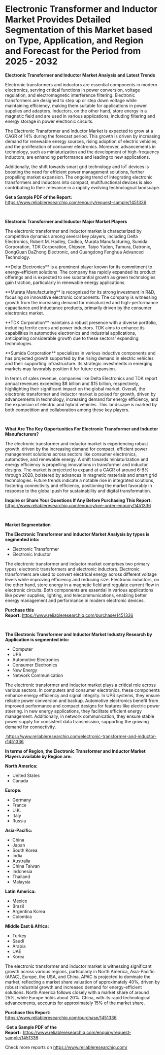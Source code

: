 <p><h1>Electronic Transformer and Inductor Market Provides Detailed Segmentation of this Market based on Type, Application, and Region and Forecast for the Period from 2025 - 2032</h1></p><p><strong>Electronic Transformer and Inductor Market Analysis and Latest Trends</strong></p>
<p><p>Electronic transformers and inductors are essential components in modern electronics, serving critical functions in power conversion, voltage regulation, and electromagnetic interference filtering. Electronic transformers are designed to step up or step down voltage while maintaining efficiency, making them suitable for applications in power supplies and adapters. Inductors, on the other hand, store energy in a magnetic field and are used in various applications, including filtering and energy storage in power electronic circuits.</p><p>The Electronic Transformer and Inductor Market is expected to grow at a CAGR of 14% during the forecast period. This growth is driven by increasing demand for renewable energy sources, rising adoption of electric vehicles, and the proliferation of consumer electronics. Moreover, advancements in technology, such as miniaturization and the development of high-frequency inductors, are enhancing performance and leading to new applications.</p><p>Additionally, the shift towards smart grid technology and IoT devices is boosting the need for efficient power management solutions, further propelling market expansion. The ongoing trend of integrating electronic transformers and inductors into compact, multifunctional devices is also contributing to their relevance in a rapidly evolving technological landscape.</p></p>
<p><strong>Get a Sample PDF of the Report:&nbsp;</strong> <a href="https://www.reliableresearchiq.com/enquiry/request-sample/1451336?utm_campaign=2271&utm_medium=2&utm_source=Github&utm_content=ia&utm_term=11042025&utm_id=electronic-transformer-and-inductor">https://www.reliableresearchiq.com/enquiry/request-sample/1451336</a></p>
<p>&nbsp;</p>
<p><strong>Electronic Transformer and Inductor Major Market Players</strong></p>
<p><p>The electronic transformer and inductor market is characterized by competitive dynamics among several key players, including Delta Electronics, Robert M. Hadley, Codico, Murata Manufacturing, Sumida Corporation, TDK Corporation, Chipsen, Taiyo Yuden, Tamura, Datronix, DongGuan DaZhong Electronic, and Guangdong Fenghua Advanced Technology.</p><p>**Delta Electronics** is a prominent player known for its commitment to energy-efficient solutions. The company has rapidly expanded its product offerings and is expected to see substantial growth as green technologies gain traction, particularly in renewable energy applications. </p><p>**Murata Manufacturing** is recognized for its strong investment in R&D, focusing on innovative electronic components. The company is witnessing growth from the increasing demand for miniaturized and high-performance capacitance and inductance products, primarily driven by the consumer electronics market.</p><p>**TDK Corporation** maintains a robust presence with a diverse portfolio, including ferrite cores and power inductors. TDK aims to enhance its capabilities in automotive electronics and industrial applications, anticipating considerable growth due to these sectors' expanding technologies.</p><p>**Sumida Corporation** specializes in various inductive components and has projected growth supported by the rising demand in electric vehicles and their supporting infrastructure. Its strategic investments in emerging markets may favorably position it for future expansion.</p><p>In terms of sales revenue, companies like Delta Electronics and TDK report annual revenues exceeding $8 billion and $15 billion, respectively, highlighting their significant impact on the global market. Overall, the electronic transformer and inductor market is poised for growth, driven by advancements in technology, increasing demand for energy efficiency, and the expansion of electric and hybrid vehicles. This landscape is marked by both competition and collaboration among these key players.</p></p>
<p>&nbsp;</p>
<p><strong>What Are The Key Opportunities For Electronic Transformer and Inductor Manufacturers?</strong></p>
<p><p>The electronic transformer and inductor market is experiencing robust growth, driven by the increasing demand for compact, efficient power management solutions across sectors like consumer electronics, automotive, and renewable energy. A shift towards miniaturization and energy efficiency is propelling innovations in transformer and inductor designs. The market is projected to expand at a CAGR of around 6-8% through 2028, bolstered by advances in magnetic materials and smart grid technologies. Future trends indicate a notable rise in integrated solutions, fostering connectivity and efficiency, positioning the market favorably in response to the global push for sustainability and digital transformation.</p></p>
<p><strong>Inquire or Share Your Questions If Any Before Purchasing This Report:</strong> <a href="https://www.reliableresearchiq.com/enquiry/pre-order-enquiry/1451336?utm_campaign=2271&utm_medium=2&utm_source=Github&utm_content=ia&utm_term=11042025&utm_id=electronic-transformer-and-inductor">https://www.reliableresearchiq.com/enquiry/pre-order-enquiry/1451336</a></p>
<p>&nbsp;</p>
<p><strong>Market Segmentation</strong></p>
<p><strong>The Electronic Transformer and Inductor Market Analysis by types is segmented into:</strong></p>
<p><ul><li>Electronic Transformer</li><li>Electronic Inductor</li></ul></p>
<p><p>The electronic transformer and inductor market comprises two primary types: electronic transformers and electronic inductors. Electronic transformers are used to convert electrical energy across different voltage levels while improving efficiency and reducing size. Electronic inductors, on the other hand, store energy in a magnetic field and regulate current flow in electronic circuits. Both components are essential in various applications like power supplies, lighting, and telecommunications, enabling better energy management and performance in modern electronic devices.</p></p>
<p><strong>Purchase this Report:&nbsp;</strong><a href="https://www.reliableresearchiq.com/purchase/1451336?utm_campaign=2271&utm_medium=2&utm_source=Github&utm_content=ia&utm_term=11042025&utm_id=electronic-transformer-and-inductor">https://www.reliableresearchiq.com/purchase/1451336</a></p>
<p>&nbsp;</p>
<p><strong>The Electronic Transformer and Inductor Market Industry Research by Application is segmented into:</strong></p>
<p><ul><li>Computer</li><li>UPS</li><li>Automotive Electronics</li><li>Consumer Electronics</li><li>New Energy</li><li>Network Communication</li></ul></p>
<p><p>The electronic transformer and inductor market plays a critical role across various sectors. In computers and consumer electronics, these components enhance energy efficiency and signal integrity. In UPS systems, they ensure reliable power conversion and backup. Automotive electronics benefit from improved performance and compact designs for features like electric power steering. In new energy applications, they facilitate efficient energy management. Additionally, in network communication, they ensure stable power supply for consistent data transmission, supporting the growing demand for connectivity.</p></p>
<p><a href="https://www.reliableresearchiq.com/electronic-transformer-and-inductor-r1451336?utm_campaign=2271&utm_medium=2&utm_source=Github&utm_content=ia&utm_term=11042025&utm_id=electronic-transformer-and-inductor">&nbsp;https://www.reliableresearchiq.com/electronic-transformer-and-inductor-r1451336</a></p>
<p><strong>In terms of Region, the Electronic Transformer and Inductor Market Players available by Region are:</strong></p>
<p>
    <p> <strong> North America: </strong>
        <ul>
            <li>United States</li>
            <li>Canada</li>
        </ul>
        </p> 
    <p> <strong> Europe: </strong>
        <ul>
            <li>Germany</li>
            <li>France</li>
            <li>U.K.</li>
            <li>Italy</li>
            <li>Russia</li>
        </ul>
        </p> 
    <p> <strong> Asia-Pacific: </strong>
        <ul>
            <li>China</li>
            <li>Japan</li>
            <li>South Korea</li>
            <li>India</li>
            <li>Australia</li>
            <li>China Taiwan</li>
            <li>Indonesia</li>
            <li>Thailand</li>
            <li>Malaysia</li>
        </ul>
        </p> 
    <p> <strong> Latin America: </strong>
        <ul>
            <li>Mexico</li>
            <li>Brazil</li>
            <li>Argentina Korea</li>
            <li>Colombia</li>
        </ul>
        </p> 
    <p> <strong> Middle East & Africa: </strong>
        <ul>
            <li>Turkey</li>
            <li>Saudi</li>
            <li>Arabia</li>
            <li>UAE</li>
            <li>Korea</li>
        </ul>
    </p>
    </p>
<p><p>The electronic transformer and inductor market is witnessing significant growth across various regions, particularly in North America, Asia-Pacific (APAC), Europe, the USA, and China. APAC is projected to dominate the market, reflecting a market share valuation of approximately 40%, driven by robust industrial growth and increased demand for energy-efficient solutions. North America follows closely with a market share of around 25%, while Europe holds about 20%. China, with its rapid technological advancements, accounts for approximately 15% of the market share.</p></p>
<p><strong>Purchase this Report: </strong><a href="https://www.reliableresearchiq.com/purchase/1451336?utm_campaign=2271&utm_medium=2&utm_source=Github&utm_content=ia&utm_term=11042025&utm_id=electronic-transformer-and-inductor">https://www.reliableresearchiq.com/purchase/1451336</a></p>
<p>&nbsp;<strong>Get a Sample PDF of the Report:&nbsp;&nbsp;</strong><a href="https://www.reliableresearchiq.com/enquiry/request-sample/1451336?utm_campaign=2271&utm_medium=2&utm_source=Github&utm_content=ia&utm_term=11042025&utm_id=electronic-transformer-and-inductor">https://www.reliableresearchiq.com/enquiry/request-sample/1451336</a></p>
<p><strong></strong></p>
<p>Check more reports on <a href="https://www.reliableresearchiq.com/?utm_campaign=2271&utm_medium=2&utm_source=Github&utm_content=ia&utm_term=11042025&utm_id=electronic-transformer-and-inductor">https://www.reliableresearchiq.com/</a></p>